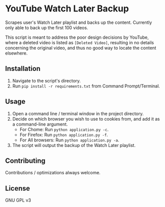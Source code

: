 # YouTube Watch Later Backup

Scrapes user's Watch Later playlist and backs up the content. Currently only able to back up the first 100 videos.

This script is meant to address the poor design decisions by YouTube, where a deleted video is listed as `[Deleted Video]`, resulting in no details concerning the original video, and thus no good way to locate the content elsewhere.

## Installation

1. Navigate to the script's directory.
2. Run `pip install -r requirements.txt` from Command Prompt/Terminal.

## Usage

1. Open a command line / terminal window in the project directory.
2. Decide on which browser you wish to use to cookies from, and add it as a command-line argument.
    - For Chome: Run `python application.py -c`.
    - For Firefox: Run `python application.py -f`.
    - For All browsers: Run `python application.py -a`.  
2. The script will output the backup of the Watch Later playlist.

## Contributing

Contributions / optimizations always welcome.

## License

GNU GPL v3
